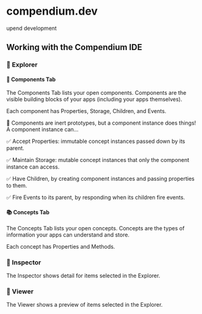# compendium.dev
upend development

## Working with the Compendium IDE

### 🧭 Explorer

#### 🧱 Components Tab

The Components Tab lists your open components. Components are the visible building blocks of your apps (including your apps themselves).

Each component has Properties, Storage, Children, and Events.

🧪 Components are inert prototypes, but a component instance does things! A component instance can...

✅ Accept Properties: immutable concept instances passed down by its parent.

✅ Maintain Storage: mutable concept instances that only the component instance can access.

✅ Have Children, by creating component instances and passing properties to them.

✅ Fire Events to its parent, by responding when its children fire events.

#### 📚 Concepts Tab

The Concepts Tab lists your open concepts. Concepts are the types of information your apps can understand and store.

Each concept has Properties and Methods.

### 🔎 Inspector

The Inspector shows detail for items selected in the Explorer.

### 👀 Viewer

The Viewer shows a preview of items selected in the Explorer.
